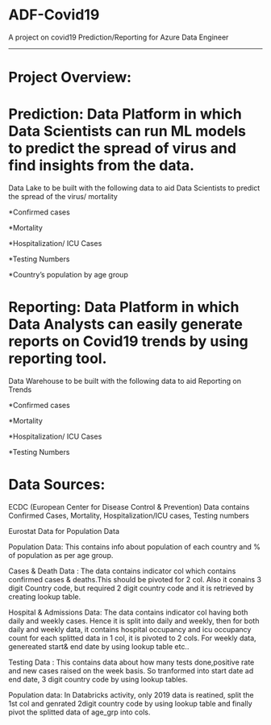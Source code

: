 # ADF-Covid19
A project on covid19 Prediction/Reporting for Azure Data Engineer


---------------------------------------------------------------------

# Project Overview: 

# Prediction: Data Platform in which Data Scientists can run ML models to predict the spread of virus and find insights from the data. 

Data Lake to be built with the following data to aid Data Scientists to predict the spread of 	the virus/ mortality 						 

*Confirmed cases 

*Mortality 

*Hospitalization/ ICU Cases  

*Testing Numbers 						 

*Country’s population by age group  

	 

# Reporting: Data Platform in which Data Analysts can easily generate reports on Covid19 trends by using reporting tool. 

Data Warehouse to be built with the following data to aid Reporting on Trends	 

*Confirmed cases 

*Mortality 

*Hospitalization/ ICU Cases  

*Testing Numbers  


# Data Sources: 

ECDC (European Center for Disease Control & Prevention) Data contains Confirmed Cases, Mortality, Hospitalization/ICU cases, Testing numbers 

Eurostat Data for Population Data 

 

Population Data: This contains info about population of each country and % of population as per age group. 

Cases & Death Data : The data contains indicator col which contains confirmed cases & deaths.This should be pivoted for 2 col. Also it conains 3 digit Country code, but required 2 digit country code and it is retrieved by creating lookup table. 

Hospital & Admissions Data: The data contains indicator col having both daily and weekly cases. Hence it is split into daily and weekly, then for both daily and weekly data, it contains hospital occupancy and icu occupancy count for each splitted data in 1 col, it is pivoted to 2 cols. For weekly data, genereated start& end date by using lookup table etc.. 

Testing Data : This contains data about how many tests done,positive rate and new cases raised on the week basis. So tranformed into start date ad end date, 3 digit country code by using lookup tables. 

Population data: In Databricks activity, only 2019 data is reatined, split the 1st col and genrated 2digit country code by using lookup table and finally pivot the splitted data of age_grp into cols. 
